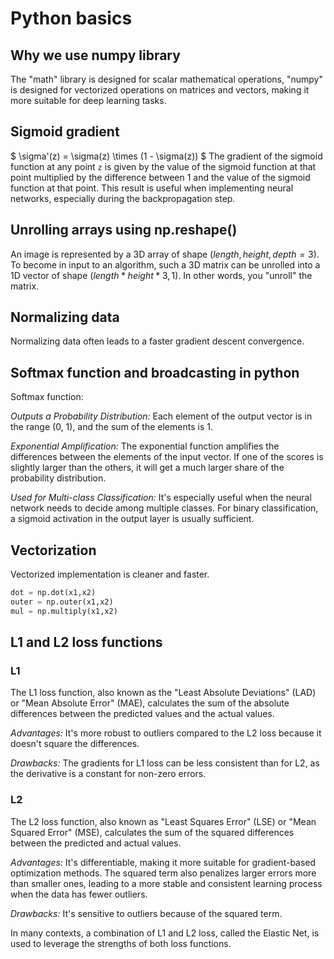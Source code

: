 # Python basics

## Why we use numpy library
The "math" library is designed for scalar mathematical operations, "numpy" is designed for vectorized operations on matrices and vectors, making it more suitable for deep learning tasks.

## Sigmoid gradient
$
\sigma'(z) = \sigma(z) \times (1 - \sigma(z))
$
The gradient of the sigmoid function at any point `z` is given by the value of the sigmoid function at that point multiplied by the difference between 1 and the value of the sigmoid function at that point. This result is useful when implementing neural networks, especially during the backpropagation step.

## Unrolling arrays using np.reshape()
An image is represented by a 3D array of shape $(length, height, depth = 3)$. To become in input to an algorithm, such a 3D matrix can be unrolled into a 1D vector of shape $(length*height*3, 1)$. In other words, you "unroll" the matrix.

## Normalizing data
Normalizing data often leads to a faster gradient descent convergence. 

## Softmax function and broadcasting in python
Softmax function:

*Outputs a Probability Distribution:* Each element of the output vector is in the range (0, 1), and the sum of the elements is 1.

*Exponential Amplification:* The exponential function amplifies the differences between the elements of the input vector. If one of the scores is slightly larger than the others, it will get a much larger share of the probability distribution.

*Used for Multi-class Classification:* It's especially useful when the neural network needs to decide among multiple classes. For binary classification, a sigmoid activation in the output layer is usually sufficient.

## Vectorization
Vectorized implementation is cleaner and faster.
```python
dot = np.dot(x1,x2)
outer = np.outer(x1,x2)
mul = np.multiply(x1,x2)

```

## L1 and L2 loss functions
### L1
The L1 loss function, also known as the "Least Absolute Deviations" (LAD) or "Mean Absolute Error" (MAE), calculates the sum of the absolute differences between the predicted values and the actual values. 

*Advantages:* It's more robust to outliers compared to the L2 loss because it doesn't square the differences.

*Drawbacks:* The gradients for L1 loss can be less consistent than for L2, as the derivative is a constant for non-zero errors.

### L2
The L2 loss function, also known as "Least Squares Error" (LSE) or "Mean Squared Error" (MSE), calculates the sum of the squared differences between the predicted and actual values.

*Advantages:* It's differentiable, making it more suitable for gradient-based optimization methods. The squared term also penalizes larger errors more than smaller ones, leading to a more stable and consistent learning process when the data has fewer outliers.

*Drawbacks:* It's sensitive to outliers because of the squared term.

In many contexts, a combination of L1 and L2 loss, called the Elastic Net, is used to leverage the strengths of both loss functions.
